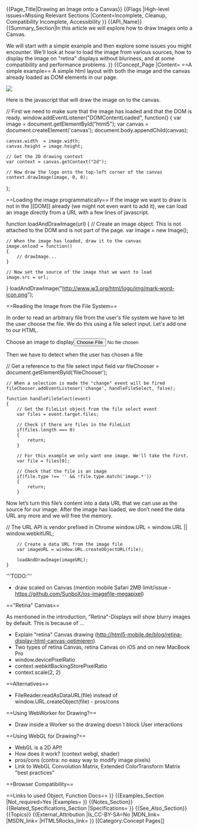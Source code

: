 {{Page_Title|Drawing an Image onto a Canvas}}
{{Flags
|High-level issues=Missing Relevant Sections
|Content=Incomplete, Cleanup, Compatibility Incomplete, Accessibility
}}
{{API_Name}}
{{Summary_Section|In this article we will explore how to draw Images onto a Canvas. 

We will start with a simple example and then explore some issues you might encounter. We'll look at how to load the image from various sources, how to display the image on "retina" displays without bluriness, and at some compatibility and performance problems.
}}
{{Concept_Page
|Content=
==A simple example==
A simple html layout with both the image and the canvas already loaded as DOM elements in our page.
 
<syntaxhighlight lang="html5">
<!DOCTYPE html>
<html>
    <head>
        <title>Image drawing</title>
    </head>
    <body>
        <img id="html5" src="http://www.w3.org/html/logo/img/mark-word-icon.png" />
    </body>
</html>
</syntaxhighlight>

Here is the javascript that will draw the image on to the canvas.

<syntaxhighlight lang="javascript">
// First we need to make sure that the image has loaded and that the DOM is ready.
window.addEventListener("DOMContentLoaded", function()
{
    var image  = document.getElementById("html5");
    var canvas = document.createElement('canvas');
    document.body.appendChild(canvas);

    canvas.width  = image.width;
    canvas.height = image.height;

    // Get the 2D drawing context
    var context = canvas.getContext("2d");

    // Now draw the logo onto the top-left corner of the canvas
    context.drawImage(image, 0, 0);
};
</syntaxhighlight>

==Loading the image programmatically==
If the image we want to draw is not in the [[DOM]] already (we might not even want to add it), we can load an image directly from a URL with a few lines of javascript.

<syntaxhighlight lang="javascript">
function loadAndDrawImage(url)
{
    // Create an image object. This is not attached to the DOM and is not part of the page.
    var image = new Image();

    // When the image has loaded, draw it to the canvas
    image.onload = function()
    {
        // drawImage...
    }

    // Now set the source of the image that we want to load
    image.src = url;
}
loadAndDrawImage("http://www.w3.org/html/logo/img/mark-word-icon.png");
</syntaxhighlight>

==Reading the Image from the File System==

In order to read an arbitrary file from the user's file system we have to let the user choose the file. We do this using a file select input. Let's add one to our HTML.

 <nowiki>
    <label for="fileChooser">Choose an image to display</label><input type="file" name="fileChooser" id="fileChooser" accept="image/jpeg">
</nowiki>

Then we have to detect when the user has chosen a file

 <nowiki>
    // Get a reference to the file select input field
    var fileChooser = document.getElementById('fileChooser');

    // When a selection is made the "change" event will be fired
    fileChooser.addEventListener('change', handleFileSelect, false);

    function handleFileSelect(event)
    {
        // Get the FileList object from the file select event
        var files = event.target.files;
        
        // Check if there are files in the FileList
        if(files.length === 0)
        {
            return;
        }
        
        // For this example we only want one image. We'll take the first.
        var file = files[0];
        
        // Check that the file is an image
        if(file.type !== '' && !file.type.match('image.*'))
        {
            return;
        }
</nowiki>

Now let’s turn this file’s content into a data URL that we can use as the source for our image. After the image has loaded, we don’t need the data URL any more and we will free the memory.

 <nowiki>
        // The URL API is vendor prefixed in Chrome
        window.URL = window.URL || window.webkitURL;

        // Create a data URL from the image file
        var imageURL = window.URL.createObjectURL(file);

        loadAndDrawImage(imageURL);
    }
</nowiki>


'''TODO:''' 

* draw scaled on Canvas (mention mobile Safari 2MB limit/issue - https://github.com/SunboX/ios-imagefile-megapixel)

=="Retina" Canvas==

As mentioned in the introduction, "Retina"-Displays will show blurry images by default. This is because of ...

* Explain "retina" Canvas drawing (http://html5-mobile.de/blog/retina-display-html-canvas-optimieren)
* Two types of retina Canvas, retina Canvas on iOS and on new MacBook Pro
* window.devicePixelRatio
* context.webkitBackingStorePixelRatio
* context.scale(2, 2)

==Alternatives==

* FileReader.readAsDataURL(file) instead of window.URL.createObject(file) - pros/cons

==Using WebWorker for Drawing?==

* Draw inside a Worker so the drawing doesn´t block User interactions

==Using WebGL for Drawing?==

* WebGL is a 2D API!
* How does it work? (context webgl, shader)
* pros/cons (contra: no easy way to modify image pixels)
* Link to WebGL Convolution Matrix, Extended ColorTransform Matrix "best practices"

==Browser Compatibility==

==Links to used Object, Function Docs==
}}
{{Examples_Section
|Not_required=Yes
|Examples=
}}
{{Notes_Section}}
{{Related_Specifications_Section
|Specifications=
}}
{{See_Also_Section}}
{{Topics}}
{{External_Attribution
|Is_CC-BY-SA=No
|MDN_link=
|MSDN_link=
|HTML5Rocks_link=
}}
[[Category:Concept Pages]]